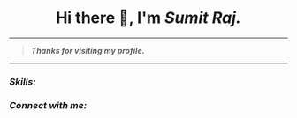 <h1 align="center"> Hi there 👋, I'm <em>Sumit Raj<em>. </h1>

<hr/>

>**Thanks for visiting my profile.**

<hr/>

### *Skills*: 

### Connect with me:









<!--
**SumitRaj-007/SumitRaj-007** is a ✨ _special_ ✨ repository because its `README.md` (this file) appears on your GitHub profile.

Here are some ideas to get you started:

- 🔭 I’m currently working on ...
- 🌱 I’m currently learning ...
- 👯 I’m looking to collaborate on ...
- 🤔 I’m looking for help with ...
- 💬 Ask me about ...
- 📫 How to reach me: ...
- 😄 Pronouns: ...
- ⚡ Fun fact: ...
-->
